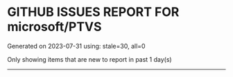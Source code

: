 
# GITHUB ISSUES REPORT FOR microsoft/PTVS


Generated on 2023-07-31 using: stale=30, all=0


Only showing items that are new to report in past 1 day(s)


---
